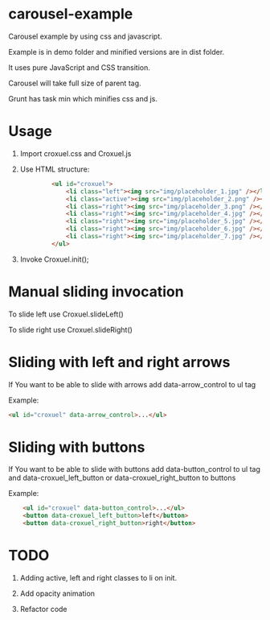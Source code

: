 carousel-example
================

Carousel example by using css and javascript. 

Example is in demo folder and minified versions are in dist folder.

It uses pure JavaScript and CSS transition.

Carousel will take full size of parent tag.

Grunt has task min which minifies css and js.

Usage
=====

1. Import croxuel.css and Croxuel.js

2. Use HTML structure: 
```html
            <ul id="croxuel">
                <li class="left"><img src="img/placeholder_1.jpg" /></li>
                <li class="active"><img src="img/placeholder_2.png" /></li>
                <li class="right"><img src="img/placeholder_3.png" /></li>
                <li class="right"><img src="img/placeholder_4.jpg" /></li>
                <li class="right"><img src="img/placeholder_5.jpg" /></li>
                <li class="right"><img src="img/placeholder_6.jpg" /></li>
                <li class="right"><img src="img/placeholder_7.jpg" /></li>
            </ul>
```

3. Invoke Croxuel.init();


Manual sliding invocation
=========================

To slide left use Croxuel.slideLeft()

To slide right use Croxuel.slideRight()


Sliding with left and right arrows
==================================

If You want to be able to slide with arrows add data-arrow_control to ul tag

Example: 
```html
<ul id="croxuel" data-arrow_control>...</ul>
```

Sliding with buttons
==================================

If You want to be able to slide with buttons add data-button_control to ul tag 
and data-croxuel_left_button or data-croxuel_right_button to buttons

Example: 
```html
	<ul id="croxuel" data-button_control>...</ul>
	<button data-croxuel_left_button>left</button>
	<button data-croxuel_right_button>right</button>
```

TODO
====
1. Adding active, left and right classes to li on init.

2. Add opacity animation

3. Refactor code


